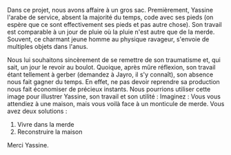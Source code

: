Dans ce projet, nous avons affaire à un gros sac.
Premièrement, Yassine l'arabe de service, absent la majorité du temps, code avec ses pieds (on espère que ce sont effectivement ses pieds et pas autre chose).
Son travail est comparable à un jour de pluie où la pluie n'est autre que de la merde.
Souvent, ce charmant jeune homme au physique ravageur, s'envoie de multiples objets dans l'anus.

Nous lui souhaitons sincèrement de se remettre de son traumatisme et, qui sait, un jour le revoir au boulot.
Quoique, après mûre réflexion, son travail étant tellement à gerber (demandez à Jayro, il s'y connaît), son absence nous fait gagner du temps.
En effet, ne pas devoir reprendre sa production nous fait économiser de précieux instants.
Nous pourrions utiliser cette image pour illustrer Yassine, son travail et son utilité :
Imaginez : Vous vous attendiez à une maison, mais vous voilà face à un monticule de merde. Vous avez deux solutions :
1) Vivre dans la merde
2) Reconstruire la maison

Merci Yassine.
